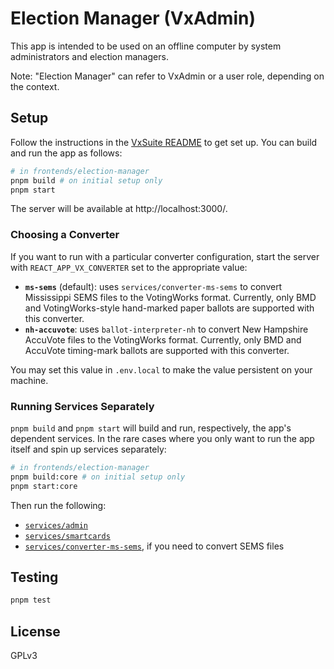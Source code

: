 # Election Manager (VxAdmin)

This app is intended to be used on an offline computer by system administrators
and election managers.

Note: "Election Manager" can refer to VxAdmin or a user role, depending on the
context.

## Setup

Follow the instructions in the [VxSuite README](../../README.md) to get set up.
You can build and run the app as follows:

```sh
# in frontends/election-manager
pnpm build # on initial setup only
pnpm start
```

The server will be available at http://localhost:3000/.

### Choosing a Converter

If you want to run with a particular converter configuration, start the server
with `REACT_APP_VX_CONVERTER` set to the appropriate value:

- **`ms-sems`** (default): uses `services/converter-ms-sems` to convert
  Mississippi SEMS files to the VotingWorks format. Currently, only BMD and
  VotingWorks-style hand-marked paper ballots are supported with this converter.
- **`nh-accuvote`**: uses `ballot-interpreter-nh` to convert New Hampshire
  AccuVote files to the VotingWorks format. Currently, only BMD and AccuVote
  timing-mark ballots are supported with this converter.

You may set this value in `.env.local` to make the value persistent on your
machine.

### Running Services Separately

`pnpm build` and `pnpm start` will build and run, respectively, the app's
dependent services. In the rare cases where you only want to run the app itself
and spin up services separately:

```sh
# in frontends/election-manager
pnpm build:core # on initial setup only
pnpm start:core
```

Then run the following:

- [`services/admin`](../../services/admin)
- [`services/smartcards`](../../services/smartcards)
- [`services/converter-ms-sems`](../../services/converter-ms-sems), if you need
  to convert SEMS files

## Testing

```sh
pnpm test
```

## License

GPLv3
